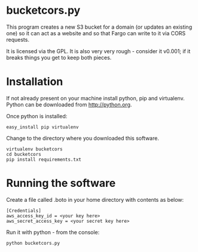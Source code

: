 bucketcors.py
============

This program creates a new S3 bucket for a domain (or updates an existing one) so 
it can act as a website and so that Fargo can write to it via CORS requests.

It is licensed via the GPL. It is also very very rough - consider it v0.001; if 
it breaks things you get to keep both pieces.

Installation
============

If not already present on your machine install python, pip and virtualenv.
Python can be downloaded from <http://python.org>.

Once python is installed:

    easy_install pip virtualenv

Change to the directory where you downloaded this software.

    virtualenv bucketcors 
    cd bucketcors 
    pip install requirements.txt

Running the software
====================

Create a file called .boto in your home directory with contents as below:


	[Credentials]
	aws_access_key_id = <your key here>
	aws_secret_access_key = <your secret key here>

Run it with python - from the console:
    
    python bucketcors.py

